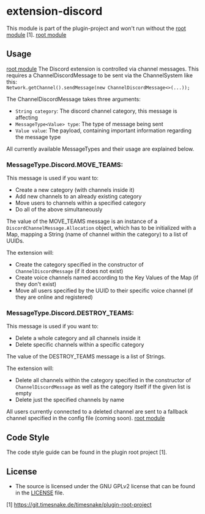 # extension-discord

This module is part of the plugin-project and won't run without
the [root module](https://git.timesnake.de/timesnake/plugin-root-project) [1].
[root module](https://git.timesnake.de/timesnake/plugin-root-project)

## Usage

[root module](https://git.timesnake.de/timesnake/plugin-root-project)
The Discord extension is controlled via channel messages. This requires a ChannelDiscordMessage to
be sent via the
ChannelSystem like this:\
```Network.getChannel().sendMessage(new ChannelDiscordMessage<>(...));```

The ChannelDiscordMessage takes three arguments:

- ```String category```: The discord channel category, this message is affecting
- ```MessageType<Value> type```: The type of message being sent
- ```Value value```: The payload, containing important information regarding the message type

All currently available MessageTypes and their usage are explained below.

### MessageType.Discord.MOVE_TEAMS:

This message is used if you want to:

- Create a new category (with channels inside it)
- Add new channels to an already existing category
- Move users to channels within a specified category
- Do all of the above simultaneously

The value of the MOVE_TEAMS message is an instance of a `DiscordChannelMessage.Allocation` object,
which has to be
initialized with a Map, mapping a String (name of channel within the category) to a list of UUIDs.

The extension will:

- Create the category specified in the constructor of `ChannelDiscordMessage` (if it does not exist)
- Create voice channels named according to the Key Values of the Map (if they don't exist)
- Move all users specified by the UUID to their specific voice channel (if they are online and
  registered)

### MessageType.Discord.DESTROY_TEAMS:

This message is used if you want to:

- Delete a whole category and all channels inside it
- Delete specific channels within a specific category

The value of the DESTROY_TEAMS message is a list of Strings.

The extension will:

- Delete all channels within the category specified in the constructor of `ChannelDiscordMessage` as
  well as the
  category itself if the given list is empty
- Delete just the specified channels by name

All users currently connected to a deleted channel are sent to a fallback channel specified in the
config file (coming
soon).
[root module](https://git.timesnake.de/timesnake/plugin-root-project)

## Code Style

The code style guide can be found in the plugin root project [1].

## License

- The source is licensed under the GNU GPLv2 license that can be found in the [LICENSE](LICENSE)
  file.

[1] https://git.timesnake.de/timesnake/plugin-root-project